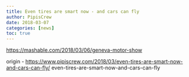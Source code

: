 ```yaml
---
title: Even tires are smart now - and cars can fly
author: PipisCrew
date: 2018-03-07
categories: [news]
toc: true
---
```


https://mashable.com/2018/03/06/geneva-motor-show

origin - https://www.pipiscrew.com/2018/03/even-tires-are-smart-now-and-cars-can-fly/ even-tires-are-smart-now-and-cars-can-fly